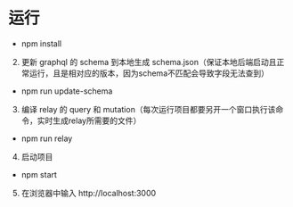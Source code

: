 # 运行

* npm install

2. 更新 graphql 的 schema 到本地生成 schema.json（保证本地后端启动且正常运行，且是相对应的版本，因为schema不匹配会导致字段无法查到）

* npm run update-schema

3. 编译 relay 的 query 和 mutation（每次运行项目都要另开一个窗口执行该命令，实时生成relay所需要的文件）

* npm run relay

4. 启动项目

* npm start

5. 在浏览器中输入 http://localhost:3000